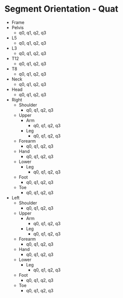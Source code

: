 # Segment Orientation - Quat
- Frame
- Pelvis
	- q0, q1, q2, q3
- L5
	- q0, q1, q2, q3
- L3
	- q0, q1, q2, q3
- T12
	- q0, q1, q2, q3
- T8
	- q0, q1, q2, q3
- Neck
	- q0, q1, q2, q3
- Head
	- q0, q1, q2, q3
- Right
	- Shoulder
		- q0, q1, q2, q3
	- Upper
		- Arm
			- q0, q1, q2, q3
		- Leg
			- q0, q1, q2, q3
	- Forearm
		- q0, q1, q2, q3
	- Hand
		- q0, q1, q2, q3
	- Lower
		- Leg
			- q0, q1, q2, q3
	- Foot
		- q0, q1, q2, q3
	- Toe
		- q0, q1, q2, q3
- Left
	- Shoulder
		- q0, q1, q2, q3
	- Upper
		- Arm
			- q0, q1, q2, q3
		- Leg
			- q0, q1, q2, q3
	- Forearm
		- q0, q1, q2, q3
	- Hand
		- q0, q1, q2, q3
	- Lower
		- Leg
			- q0, q1, q2, q3
	- Foot
		- q0, q1, q2, q3
	- Toe
		- q0, q1, q2, q3
